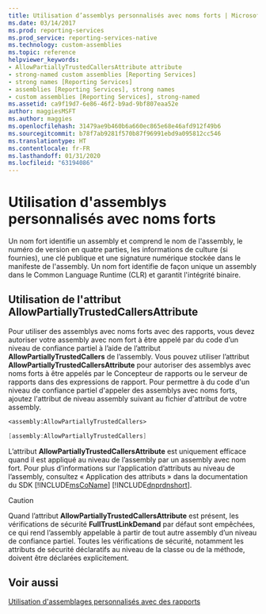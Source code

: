 ```yaml
---
title: Utilisation d’assemblys personnalisés avec noms forts | Microsoft Docs
ms.date: 03/14/2017
ms.prod: reporting-services
ms.prod_service: reporting-services-native
ms.technology: custom-assemblies
ms.topic: reference
helpviewer_keywords:
- AllowPartiallyTrustedCallersAttribute attribute
- strong-named custom assemblies [Reporting Services]
- strong names [Reporting Services]
- assemblies [Reporting Services], strong names
- custom assemblies [Reporting Services], strong-named
ms.assetid: ca9f19d7-6e86-46f2-b9ad-9bf807eaa52e
author: maggiesMSFT
ms.author: maggies
ms.openlocfilehash: 31479ae9b460b6a660ec865e68e46afd912f49b6
ms.sourcegitcommit: b78f7ab9281f570b87f96991ebd9a095812cc546
ms.translationtype: HT
ms.contentlocale: fr-FR
ms.lasthandoff: 01/31/2020
ms.locfileid: "63194086"
---
```

# <a name="using-strong-named-custom-assemblies"></a>Utilisation d'assemblys personnalisés avec noms forts
  Un nom fort identifie un assembly et comprend le nom de l'assembly, le numéro de version en quatre parties, les informations de culture (si fournies), une clé publique et une signature numérique stockée dans le manifeste de l'assembly. Un nom fort identifie de façon unique un assembly dans le Common Language Runtime (CLR) et garantit l'intégrité binaire.  
  
## <a name="using-allowpartiallytrustedcallersattribute"></a>Utilisation de l'attribut AllowPartiallyTrustedCallersAttribute  
 Pour utiliser des assemblys avec noms forts avec des rapports, vous devez autoriser votre assembly avec nom fort à être appelé par du code d’un niveau de confiance partiel à l’aide de l’attribut **AllowPartiallyTrustedCallers** de l’assembly. Vous pouvez utiliser l’attribut **AllowPartiallyTrustedCallersAttribute** pour autoriser des assemblys avec noms forts à être appelés par le Concepteur de rapports ou le serveur de rapports dans des expressions de rapport. Pour permettre à du code d'un niveau de confiance partiel d'appeler des assemblys avec noms forts, ajoutez l'attribut de niveau assembly suivant au fichier d'attribut de votre assembly.  
  
```vb  
<assembly:AllowPartiallyTrustedCallers>  
```  
  
```csharp  
[assembly:AllowPartiallyTrustedCallers]  
```  
  
 L’attribut **AllowPartiallyTrustedCallersAttribute** est uniquement efficace quand il est appliqué au niveau de l’assembly par un assembly avec nom fort. Pour plus d’informations sur l’application d’attributs au niveau de l’assembly, consultez « Application des attributs » dans la documentation du SDK [!INCLUDE[msCoName](../../includes/msconame-md.md)] [!INCLUDE[dnprdnshort](../../includes/dnprdnshort-md.md)].  
  
> [!CAUTION]  
>  Quand l’attribut **AllowPartiallyTrustedCallersAttribute** est présent, les vérifications de sécurité **FullTrustLinkDemand** par défaut sont empêchées, ce qui rend l’assembly appelable à partir de tout autre assembly d’un niveau de confiance partiel. Toutes les vérifications de sécurité, notamment les attributs de sécurité déclaratifs au niveau de la classe ou de la méthode, doivent être déclarées explicitement.  
  
## <a name="see-also"></a>Voir aussi  
 [Utilisation d'assemblages personnalisés avec des rapports](../../reporting-services/custom-assemblies/using-custom-assemblies-with-reports.md)  
  
  
